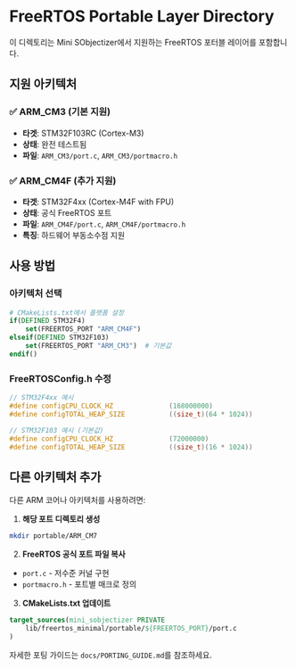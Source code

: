# FreeRTOS Portable Layer Directory

이 디렉토리는 Mini SObjectizer에서 지원하는 FreeRTOS 포터블 레이어를 포함합니다.

## 지원 아키텍처

### ✅ ARM_CM3 (기본 지원)
- **타겟**: STM32F103RC (Cortex-M3)
- **상태**: 완전 테스트됨
- **파일**: `ARM_CM3/port.c`, `ARM_CM3/portmacro.h`

### ✅ ARM_CM4F (추가 지원)
- **타겟**: STM32F4xx (Cortex-M4F with FPU)
- **상태**: 공식 FreeRTOS 포트
- **파일**: `ARM_CM4F/port.c`, `ARM_CM4F/portmacro.h`
- **특징**: 하드웨어 부동소수점 지원

## 사용 방법

### 아키텍처 선택
```cmake
# CMakeLists.txt에서 플랫폼 설정
if(DEFINED STM32F4)
    set(FREERTOS_PORT "ARM_CM4F")
elseif(DEFINED STM32F103)
    set(FREERTOS_PORT "ARM_CM3")  # 기본값
endif()
```

### FreeRTOSConfig.h 수정
```c
// STM32F4xx 예시
#define configCPU_CLOCK_HZ              (168000000)
#define configTOTAL_HEAP_SIZE           ((size_t)(64 * 1024))

// STM32F103 예시 (기본값)
#define configCPU_CLOCK_HZ              (72000000)
#define configTOTAL_HEAP_SIZE           ((size_t)(16 * 1024))
```

## 다른 아키텍처 추가

다른 ARM 코어나 아키텍처를 사용하려면:

1. **해당 포트 디렉토리 생성**
```bash
mkdir portable/ARM_CM7
```

2. **FreeRTOS 공식 포트 파일 복사**
- `port.c` - 저수준 커널 구현
- `portmacro.h` - 포트별 매크로 정의

3. **CMakeLists.txt 업데이트**
```cmake
target_sources(mini_sobjectizer PRIVATE
    lib/freertos_minimal/portable/${FREERTOS_PORT}/port.c
)
```

자세한 포팅 가이드는 `docs/PORTING_GUIDE.md`를 참조하세요.